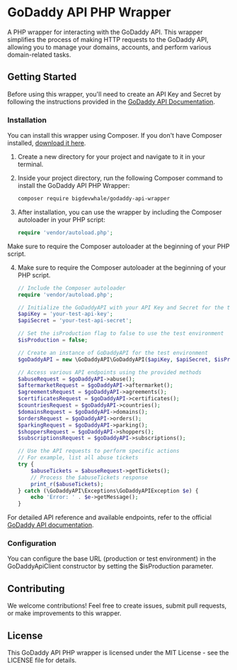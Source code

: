 # GoDaddy API PHP Wrapper

A PHP wrapper for interacting with the GoDaddy API. This wrapper simplifies the process of making HTTP requests to the GoDaddy API, allowing you to manage your domains, accounts, and perform various domain-related tasks.

## Getting Started

Before using this wrapper, you'll need to create an API Key and Secret by following the instructions provided in the [GoDaddy API Documentation](https://developer.godaddy.com/doc).

### Installation

You can install this wrapper using Composer. If you don't have Composer installed, [download it here](https://getcomposer.org/download/).

1. Create a new directory for your project and navigate to it in your terminal.

2. Inside your project directory, run the following Composer command to install the GoDaddy API PHP Wrapper:

   ```bash
   composer require bigdevwhale/godaddy-api-wrapper

3. After installation, you can use the wrapper by including the Composer autoloader in your PHP script:
   
   ```php
   require 'vendor/autoload.php';
   
Make sure to require the Composer autoloader at the beginning of your PHP script.

4. Make sure to require the Composer autoloader at the beginning of your PHP script.

    ```php
    // Include the Composer autoloader
    require 'vendor/autoload.php';
 
    // Initialize the GoDaddyAPI with your API Key and Secret for the test environment
    $apiKey = 'your-test-api-key';
    $apiSecret = 'your-test-api-secret';
    
    // Set the isProduction flag to false to use the test environment
    $isProduction = false;
    
    // Create an instance of GoDaddyAPI for the test environment
    $goDaddyAPI = new \GoDaddyAPI\GoDaddyAPI($apiKey, $apiSecret, $isProduction);
    
    // Access various API endpoints using the provided methods
    $abuseRequest = $goDaddyAPI->abuse();
    $aftermarketRequest = $goDaddyAPI->aftermarket();
    $agreementsRequest = $goDaddyAPI->agreements();
    $certificatesRequest = $goDaddyAPI->certificates();
    $countriesRequest = $goDaddyAPI->countries();
    $domainsRequest = $goDaddyAPI->domains();
    $ordersRequest = $goDaddyAPI->orders();
    $parkingRequest = $goDaddyAPI->parking();
    $shoppersRequest = $goDaddyAPI->shoppers();
    $subscriptionsRequest = $goDaddyAPI->subscriptions();
    
    // Use the API requests to perform specific actions
    // For example, list all abuse tickets
    try {
        $abuseTickets = $abuseRequest->getTickets();
        // Process the $abuseTickets response
        print_r($abuseTickets);
    } catch (\GoDaddyAPI\Exceptions\GoDaddyAPIException $e) {
        echo 'Error: ' . $e->getMessage();
    }

For detailed API reference and available endpoints, refer to the official [GoDaddy API documentation](https://developer.godaddy.com/doc).

### Configuration
You can configure the base URL (production or test environment) in the GoDaddyApiClient constructor by setting the $isProduction parameter.

## Contributing
We welcome contributions! Feel free to create issues, submit pull requests, or make improvements to this wrapper.

## License
This GoDaddy API PHP wrapper is licensed under the MIT License - see the LICENSE file for details.
